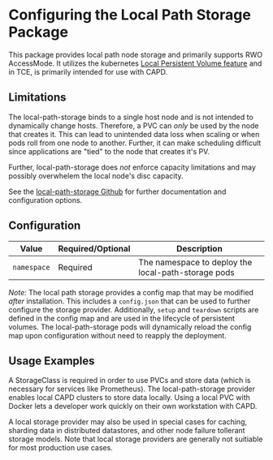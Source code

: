 # Configuring the Local Path Storage Package

This package provides local path node storage and primarily supports RWO AccessMode.
It utilizes the kubernetes [Local Persistent Volume feature](https://kubernetes.io/blog/2018/04/13/local-persistent-volumes-beta/)
and in TCE, is primarily intended for use with CAPD.

## Limitations

The local-path-storage binds to a single host node
and is not intended to dynamically change hosts.
Therefore, a PVC can _only_ be used by the node that creates it.
This can lead to unintended data loss when scaling or when pods roll from one node to another.
Further, it can make scheduling difficult since applications are "tied" to the node that creates it's PV.

Further, local-path-storage does _not_ enforce capacity limitations
and may possibly overwhelem the local node's disc capacity.

See the [local-path-storage Github](https://github.com/rancher/local-path-provisioner)
for further documentation and configuration options.

## Configuration

| Value       | Required/Optional | Description                                         |
|-------------|-------------------|-----------------------------------------------------|
| `namespace` | Required          | The namespace to deploy the local-path-storage pods |

*Note:* The local path storage provides a config map that may be modified _after_ installation.
This includes a `config.json` that can be used to further configure the storage provider.
Additionally, `setup` and `teardown` scripts are defined in the config map and are used in the lifecycle of persistent volumes.
The local-path-storage pods will dynamically reload the config map upon configuration without need to reapply the deployment.

## Usage Examples

A StorageClass is required in order to use PVCs and store data (which is necessary for services
like Prometheus). The local-path-storage provider enables local CAPD clusters to store data locally.
Using a local PVC with Docker lets a developer work quickly on their own workstation with CAPD.

A local storage provider may also be used in special cases for caching, sharding data in distributed datastores,
and other node failure tollerant storage models.
Note that local storage providers are generally not suitiable for most production use cases.

